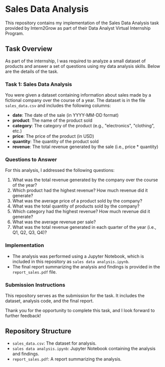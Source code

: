 # Sales Data Analysis

This repository contains my implementation of the Sales Data Analysis task provided by Intern2Grow as part of their Data Analyst Virtual Internship Program.

## Task Overview

As part of the internship, I was required to analyze a small dataset of products and answer a set of questions using my data analysis skills. Below are the details of the task.

### Task 1: Sales Data Analysis

You were given a dataset containing information about sales made by a fictional company over the course of a year. The dataset is in the file `sales_data.csv` and includes the following columns:

- **date**: The date of the sale (in YYYY-MM-DD format)
- **product**: The name of the product sold
- **category**: The category of the product (e.g., "electronics", "clothing", etc.)
- **price**: The price of the product (in USD)
- **quantity**: The quantity of the product sold
- **revenue**: The total revenue generated by the sale (i.e., price * quantity)

### Questions to Answer

For this analysis, I addressed the following questions:

1. What was the total revenue generated by the company over the course of the year?
2. Which product had the highest revenue? How much revenue did it generate?
3. What was the average price of a product sold by the company?
4. What was the total quantity of products sold by the company?
5. Which category had the highest revenue? How much revenue did it generate?
6. What was the average revenue per sale?
7. What was the total revenue generated in each quarter of the year (i.e., Q1, Q2, Q3, Q4)?

### Implementation

- The analysis was performed using a Jupyter Notebook, which is included in this repository as `sales data analysis.ipynb`.
- The final report summarizing the analysis and findings is provided in the `report_sales.pdf` file.

### Submission Instructions

This repository serves as the submission for the task. It includes the dataset, analysis code, and the final report.

Thank you for the opportunity to complete this task, and I look forward to further feedback!

## Repository Structure

- `sales_data.csv`: The dataset for analysis.
- `sales data analysis.ipynb`: Jupyter Notebook containing the analysis and findings.
- `report_sales.pdf`: A report summarizing the analysis.

